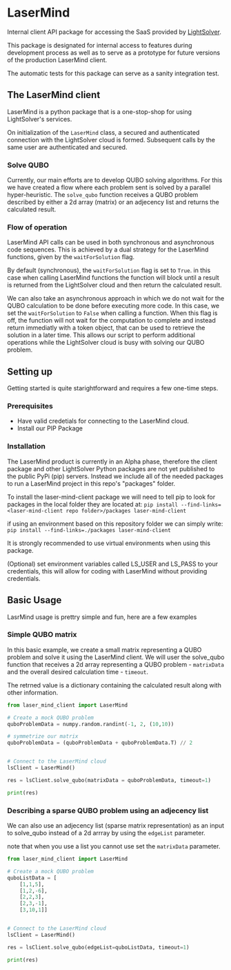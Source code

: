 
# LaserMind
Internal client API package for accessing the SaaS provided by [LightSolver](https://Lightsolver.com).

This package is designated for internal access to features during development process
as well as to serve as a prototype for future versions of the production LaserMind client.

The automatic tests for this package can serve as a sanity integration test.

## The LaserMind client

LaserMind is a python package that is a one-stop-shop for using LightSolver's services.

On initialization of the `LaserMind` class, a secured and authenticated connection
with the LightSolver cloud is formed.
Subsequent calls by the same user are authenticated and secured.

### Solve QUBO

Currently, our main efforts are to develop QUBO solving algorithms.
For this we have created a flow where each problem sent is solved by a
parallel hyper-heuristic.
The `solve_qubo` function receives a QUBO problem described by either a 2d array (matrix)
or an adjecency list and returns the calculated result.

### Flow of operation

LaserMind API calls can be used in both synchronous and asynchronous code sequences.
This is achieved by a dual strategy for the LaserMind functions, given by the `waitForSolution` flag.

By default (synchronous), the `waitForSolution` flag is set to `True`.
in this case when calling LaserMind functions the function will block until
a result is returned from the LightSolver cloud and then return the calculated result.

We can also take an asynchronous approach in which we do not wait for the QUBO
calculation to be done before executing more code.
In this case, we set the `waitForSolution` to `False` when calling a function.
When this flag is off, the function will not wait for the computation to complete
and instead return immediatly with a token object, that can be used to retrieve
the solution in a later time.
This allows our script to perform additional operations while the LightSolver cloud
is busy with solving our QUBO problem.

## Setting up
Getting started is quite starightforward and requires a few one-time steps.

### Prerequisites
- Have valid credetials for connecting to the LaserMind cloud.
- Install our PIP Package


### Installation

The LaserMind product is currently in an Alpha phase, therefore the client package
and other LightSolver Python packages are not yet published to the public PyPi (pip) servers.
Instead we include all of the needed packages to run a LaserMind project in this repo's
"packages" folder.

To install the laser-mind-client package we will need to tell pip to look for
packages in the local folder they are located at:
```pip install --find-links=<laser-mind-client repo folder>/packages laser-mind-client```

if using an environment based on this repository folder we can simply write:
```pip install --find-links=./packages laser-mind-client```

It is strongly recommended to use virtual environments when using this package.

(Optional) set environment variables called LS_USER and LS_PASS to your credentials, this will allow for coding with LaserMind without providing credentials.

## Basic Usage
LasrMind usage is prettry simple and fun, here are a few examples

### Simple QUBO matrix
In this basic example, we create a small matrix representing a QUBO problem
and solve it using the LaserMind client.
We will user the solve_qubo function that receives
a 2d array representing a QUBO problem - ```matrixData``` and
the overall desired calculation time - ```timeout```.

The retrned value is a dictionary containing the calculated result along with other information.

```python
from laser_mind_client import LaserMind

# Create a mock QUBO problem
quboProblemData = numpy.random.randint(-1, 2, (10,10))

# symmetrize our matrix
quboProblemData = (quboProblemData + quboProblemData.T) // 2


# Connect to the LaserMind cloud
lsClient = LaserMind()

res = lsClient.solve_qubo(matrixData = quboProblemData, timeout=1)

print(res)
```

### Describing a sparse QUBO problem using an adjecency list

We can also use an adjecency list (sparse matrix representation) as an input
to solve_qubo instead of a 2d arrray by using the ```edgeList``` parameter.

note that when you use a list you cannot use set the ```matrixData``` parameter.

```python
from laser_mind_client import LaserMind

# Create a mock QUBO problem
quboListData = [
    [1,1,5],
    [1,2,-6],
    [2,2,3],
    [2,3,-1],
    [3,10,1]]


# Connect to the LaserMind cloud
lsClient = LaserMind()

res = lsClient.solve_qubo(edgeList=quboListData, timeout=1)

print(res)
```
